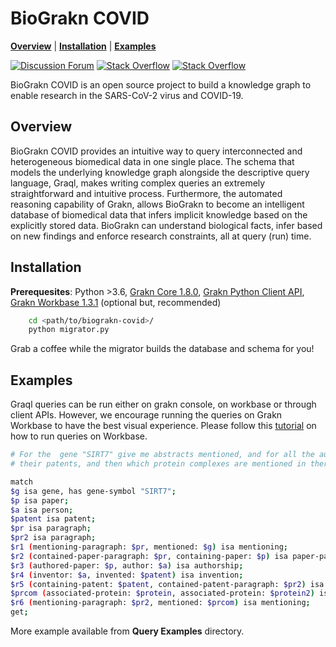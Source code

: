 # BioGrakn COVID 

**[Overview](#overview)** | **[Installation](#installation)** |
 **[Examples](#examples)** 

[![Discussion Forum](https://img.shields.io/discourse/https/discuss.grakn.ai/topics.svg)](https://discuss.grakn.ai)
[![Stack Overflow](https://img.shields.io/badge/stackoverflow-grakn-796de3.svg)](https://stackoverflow.com/questions/tagged/grakn)
[![Stack Overflow](https://img.shields.io/badge/stackoverflow-graql-3dce8c.svg)](https://stackoverflow.com/questions/tagged/graql)

BioGrakn COVID is an open source project to build a knowledge graph to enable research in the SARS-CoV-2 virus and COVID-19.

## Overview
BioGrakn COVID provides an intuitive way to query interconnected and heterogeneous biomedical data in one single place. The schema that models the underlying knowledge graph alongside the descriptive query language, Graql, makes writing complex queries an extremely straightforward and intuitive process. Furthermore, the automated reasoning capability of Grakn, allows BioGrakn to become an intelligent database of biomedical data that infers implicit knowledge based on the explicitly stored data. BioGrakn can understand biological facts, infer based on new findings and enforce research constraints, all at query (run) time.

## Installation
**Prerequesites**: Python >3.6, [Grakn Core 1.8.0](https://grakn.ai/download#core), [Grakn Python Client API](https://dev.grakn.ai/docs/client-api/python), [Grakn Workbase 1.3.1](https://grakn.ai/download#workbase) (optional but, recommended)
```bash
    cd <path/to/biograkn-covid>/
    python migrator.py
```
Grab a coffee while the migrator builds the database and schema for you!

## Examples
Graql queries can be run either on grakn console, on workbase or through client APIs.  However, we encourage running the queries on Grakn Workbase to have the best visual experience. Please follow this [tutorial](https://www.youtube.com/watch?v=Y9awBeGqTes&t=197s) on how to run queries on Workbase.

```bash
# For the  gene "SIRT7" give me abstracts mentioned, and for all the authors,
# their patents, and then which protein complexes are mentioned in there, and give me the individual proteins

match 
$g isa gene, has gene-symbol "SIRT7"; 
$p isa paper;
$a isa person;
$patent isa patent; 
$pr isa paragraph;
$pr2 isa paragraph;
$r1 (mentioning-paragraph: $pr, mentioned: $g) isa mentioning;
$r2 (contained-paper-paragraph: $pr, containing-paper: $p) isa paper-paragraph-containment;
$r3 (authored-paper: $p, author: $a) isa authorship; 
$r4 (inventor: $a, invented: $patent) isa invention; 
$r5 (containing-patent: $patent, contained-patent-paragraph: $pr2) isa patent-paragraph-containment;
$prcom (associated-protein: $protein, associated-protein: $protein2) isa protein-complex; 
$r6 (mentioning-paragraph: $pr2, mentioned: $prcom) isa mentioning; 
get; 

```
More example available from **Query Examples** directory.
